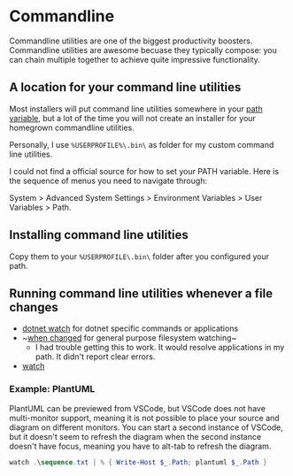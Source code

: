 # Commandline

Commandline utilities are one of the biggest productivity boosters. Commandline utilities are awesome becuase they typically compose: you can chain multiple together to achieve quite impressive functionality.

## A location for your command line utilities

Most installers will put command line utilities somewhere in your [path variable](https://en.wikipedia.org/wiki/PATH_(variable)#DOS,_OS/2,_and_Windows),
but a lot of the time you will not create an installer for your homegrown commandline utilities.

Personally, I use `%USERPROFILE%\.bin\` as folder for my custom command line utilities.

I could not find a official source for how to set your PATH variable. Here is the sequence of menus you need to navigate through:

System > Advanced System Settings > Environment Variables > User Variables > Path.

## Installing command line utilities

Copy them to your `%USERPROFILE\.bin\` folder after you configured your path.

## Running command line utilities whenever a file changes

- [dotnet watch](https://learn.microsoft.com/en-us/dotnet/core/tools/dotnet-watch) for dotnet specific commands or applications
- ~[when changed](https://github.com/benblamey/when_changed) for general purpose filesystem watching~
  - I had trouble getting this to work. It would resolve applications in my path. It didn't report clear errors.
- [watch](./../powershell/modules/pswatch/pswatch.psm1)

### Example: PlantUML

PlantUML can be previewed from VSCode, but VSCode does not have multi-monitor support, meaning it is not possible to place your source and diagram on different monitors. You can start a second instance of VSCode, but it doesn't seem to refresh the diagram when the second instance doesn't have focus, meaning you have to alt-tab to refresh the diagram.

```powershell
watch .\sequence.txt | % { Write-Host $_.Path; plantuml $_.Path }
```